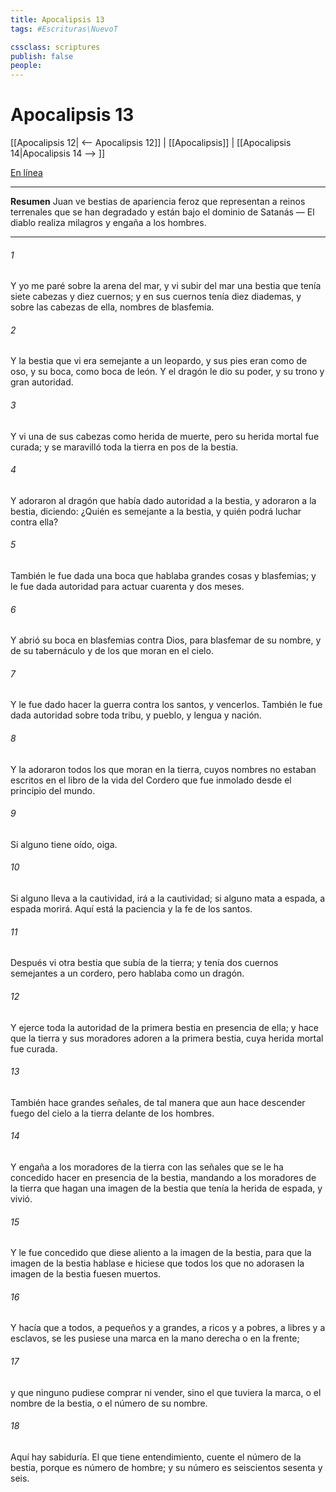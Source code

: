 ```yaml
---
title: Apocalipsis 13
tags: #Escrituras\NuevoT

cssclass: scriptures
publish: false
people:
---
```


# Apocalipsis 13
[[Apocalipsis 12| <-- Apocalipsis 12]] | [[Apocalipsis]] | [[Apocalipsis 14|Apocalipsis 14 --> ]]

[En línea](https://churchofjesuschrist.org/study/scriptures/nt/rev/13?lang=spa)

---
__Resumen__
Juan ve bestias de apariencia feroz que representan a reinos terrenales que se han degradado y están bajo el dominio de Satanás — El diablo realiza milagros y engaña a los hombres.

---
###### 1 
Y yo me paré sobre la arena del mar, y vi subir del mar una bestia que tenía siete cabezas y diez cuernos; y en sus cuernos tenía diez diademas, y sobre las cabezas de ella, nombres de blasfemia.

###### 2 
Y la bestia que vi era semejante a un leopardo, y sus pies eran como de oso, y su boca, como boca de león. Y el dragón le dio su poder, y su trono y gran autoridad.

###### 3 
Y vi una de sus cabezas como herida de muerte, pero su herida mortal fue curada; y se maravilló toda la tierra en pos de la bestia.

###### 4 
Y adoraron al dragón que había dado autoridad a la bestia, y adoraron a la bestia, diciendo: ¿Quién es semejante a la bestia, y quién podrá luchar contra ella?

###### 5 
También le fue dada una boca que hablaba grandes cosas y blasfemias; y le fue dada autoridad para actuar cuarenta y dos meses.

###### 6 
Y abrió su boca en blasfemias contra Dios, para blasfemar de su nombre, y de su tabernáculo y de los que moran en el cielo.

###### 7 
Y le fue dado hacer la guerra contra los santos, y vencerlos. También le fue dada autoridad sobre toda tribu, y pueblo, y lengua y nación.

###### 8 
Y la adoraron todos los que moran en la tierra, cuyos nombres no estaban escritos en el libro de la vida del Cordero que fue inmolado desde el principio del mundo.

###### 9 
Si alguno tiene oído, oiga.

###### 10 
Si alguno lleva a la cautividad, irá a la cautividad; si alguno mata a espada, a espada morirá. Aquí está la paciencia y la fe de los santos.

###### 11 
Después vi otra bestia que subía de la tierra; y tenía dos cuernos semejantes a  un cordero, pero hablaba como un dragón.

###### 12 
Y ejerce toda la autoridad de la primera bestia en presencia de ella; y hace que la tierra y sus moradores adoren a la primera bestia, cuya herida mortal fue curada.

###### 13 
También hace grandes señales, de tal manera que aun hace descender fuego del cielo a la tierra delante de los hombres.

###### 14 
Y engaña a los moradores de la tierra con las señales que se le ha concedido hacer en presencia de la bestia, mandando a los moradores de la tierra que hagan una imagen de la bestia que tenía la herida de espada, y vivió.

###### 15 
Y le fue concedido que diese aliento a la imagen de la bestia, para que la imagen de la bestia hablase e hiciese que todos los que no adorasen la imagen de la bestia fuesen muertos.

###### 16 
Y hacía que a todos, a pequeños y a grandes, a ricos y a pobres, a libres y a esclavos, se les pusiese una marca en la mano derecha o en la frente;

###### 17 
y que ninguno pudiese comprar ni vender, sino el que tuviera la marca, o el nombre de la bestia, o el número de su nombre.

###### 18 
Aquí hay sabiduría. El que tiene entendimiento, cuente el número de la bestia, porque es número de hombre; y su número es seiscientos sesenta y seis.

